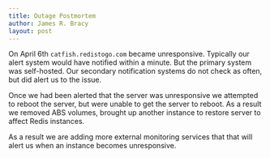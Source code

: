 ```yaml
---
title: Outage Postmortem
author: James R. Bracy
layout: post
---
```


On April 6th `catfish.redistogo.com` became unresponsive. Typically our alert
system would have notified within a minute. But the primary system was
self-hosted. Our secondary notification systems do not check as often, but did
alert us to the issue.

Once we had been alerted that the server was unresponsive we attempted to reboot
the server, but were unable to get the server to reboot. As a result we removed ABS
volumes, brought up another instance to restore server to affect Redis instances. 

As a result we are adding more external monitoring services that that will
alert us when an instance becomes unresponsive.
